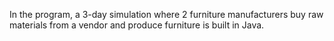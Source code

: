 In the program, a 3-day simulation where 2 furniture manufacturers buy raw materials from a vendor and produce furniture is built in Java.
